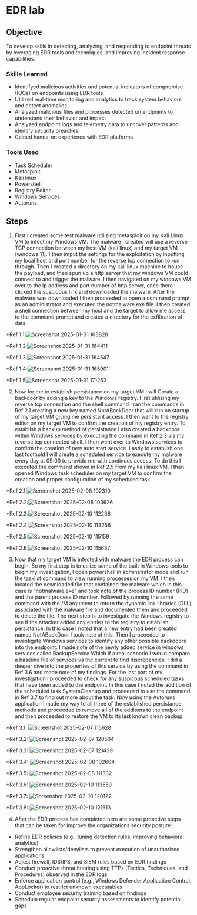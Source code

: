# EDR lab

## Objective
To develop skills in detecting, analyzing, and responding to endpoint threats by leveraging EDR tools and techniques, and improving incident response capabilities.



### Skills Learned

-  Identifyed malicious activities and potential indicators of compromise (IOCs) on endpoints using EDR tools
-  Utilized real-time monitoring and analytics to track system behaviors and detect anomalies
-  Analyzed malicious files and processes detected on endpoints to understand their behavior and impact
-  Analyzed endpoint logs and telemetry data to uncover patterns and identify security breaches
-  Gained hands-on experience with EDR platforms 



### Tools Used

- Task Scheduler
- Metasploit
- Kali linux
- Powershell
- Registry Editor
- Windows Services
- Autoruns


## Steps

1. First I created some test malware utilizing metasploit on my Kali Linux VM to infect my Windows VM. The malware I created will use a reverse TCP connection between my host VM (kali linux) and my target VM (windows 11). I then imput the settings for the exploitation by inputting my local host and port number for the reverse tcp connection to run through. Then I created a directory on my kali linux machine to house the payload, and then spun up a http server that my windows VM could connect to and trigger the malware. I then navigated on my windows VM over to the ip address and port number of http server, once there I clicked the suspicous link and downloaded the malware. After the malware was downloaded I then proceeded to open a command prompt as an administrator and executed the notmalware.exe file. I then created a shell connection between my host and the target to allow me access to the command prompt and created a directory for the exfiltration of data.

*Ref 1.1:![Screenshot 2025-01-31 163828](https://github.com/user-attachments/assets/be75f5d1-a337-4072-bbf9-4fb6b2e18cc3)

*Ref 1.2:![Screenshot 2025-01-31 164411](https://github.com/user-attachments/assets/b3f41817-0fdd-4d63-8d57-e7d071f35255)

*Ref 1.3:![Screenshot 2025-01-31 164547](https://github.com/user-attachments/assets/53219003-0d35-436f-9367-1e3ede431208)

*Ref 1.4:![Screenshot 2025-01-31 165901](https://github.com/user-attachments/assets/963ed34d-38c6-49bd-8665-32da3f9d21cf)

*Ref 1.5![Screenshot 2025-01-31 171252](https://github.com/user-attachments/assets/1b732888-7d3b-4299-81ff-cadfb821d377)

2. Now for me to establish persistance on my target VM I will Create a backdoor by adding a key to the Windows registry. First utilizing my reverse tcp connection and the shell command I ran the commands in Ref 2.1 creating a new key named NotABackDoor that will run on startup of my target VM giving me persistant access. I then went to the registry editor on my target VM to confirm the creation of my registry entry. To establish a backup method of persistance I also created a backdoor within Windows services by executing the command in Ref 2.3 via my reverse tcp connected shell. I then went over to Windows services to confirm the creation of new auto start service. Lastly to establish one last foothold I will create a scheduled service to execute my malware every day at 09:00 to provide me with continous access. To do this I executed the command shown in Ref 2.5 from my kali linux VM. I then opened Windows task scheduler on my target VM to confirm the creation and proper configuration of my scheduled task.

*Ref 2.1:![Screenshot 2025-02-08 102310](https://github.com/user-attachments/assets/03eb6f55-bc86-4645-9fa9-4b50505a8b82)

*Ref 2.2:![Screenshot 2025-02-08 103626](https://github.com/user-attachments/assets/a3dfb3b3-0068-48fe-96ab-850e48dc999d)

*Ref 2.3:![Screenshot 2025-02-10 112236](https://github.com/user-attachments/assets/0523947e-b2a8-4670-970c-8de7c2553dd9)

*Ref 2.4:![Screenshot 2025-02-10 113256](https://github.com/user-attachments/assets/cf3929fb-b25e-4d2a-8917-a5d2b9a0f2a8)

*Ref 2.5:![Screenshot 2025-02-10 115159](https://github.com/user-attachments/assets/79189329-52e1-479f-a0d9-c2e6327b735d)

*Ref 2.6:![Screenshot 2025-02-10 115637](https://github.com/user-attachments/assets/84f2fc00-bf03-4321-b350-dff0a25add13)

3. Now that my target VM is infected with malware the EDR process can begin. So my first step is to utilize some of the built in Windows tools to begin my investigation, I open powershell in adminstrator mode and run the tasklist command to view running processes on my VM. I then located the downloaded file that contained the malware which in this case is "notmalware.exe" and took note of the process ID number (PID) and the parent process ID number. Followed by running the same command with the /M argument to return the dynamic link libraries (DLL) associated with the malware file and documented them and proceeded to delete the file. The next step is to investigate the Windows registry to see if the attacker added any entries to the registry to establish persistance. In this case I noted that a new entry had been created named NotABackDoor I took note of this. Then I proceeded to investigate Windows services to identify any other possible backdoors into the endpoint. I made note of the newly added service in windows services called BackupService Which if a real scenario I would compare a baseline file of services vs the current to find discrepancies. I did a deeper dive into the properties of this service by using the command in Ref 3.6 and made note of my findings. For the last part of my investigation I proceeded to check for any suspicous scheduled tasks that have been added to the endpoint. In this case I noted the addition of the scheduled task SystemCleanup and proceeded to use the command in Ref 3.7 to find out more about the task. Now using the Autoruns application I made my way to all three of the established persistance methods and proceeded to remove all of the additons to the endpoint and then proceeded to restore the VM to its last known clean backup.

*Ref 3.1: ![Screenshot 2025-02-07 115628](https://github.com/user-attachments/assets/97c87243-5b0f-44aa-9cf9-4345ab02cd62)

*Ref 3.2: ![Screenshot 2025-02-07 120504](https://github.com/user-attachments/assets/715c3071-12dc-4f6e-95c8-b5b2c3474220)

*Ref 3.3: ![Screenshot 2025-02-07 121439](https://github.com/user-attachments/assets/4608f967-6d20-4c0b-ba25-574116acac02)

*Ref 3.4: ![Screenshot 2025-02-08 102604](https://github.com/user-attachments/assets/dd9df999-da7e-4253-b10d-a76019473a71)

*Ref 3.5: ![Screenshot 2025-02-08 111332](https://github.com/user-attachments/assets/0bff2f6d-cf1a-4ef1-873a-9a78fe3afa00)

*Ref 3.6: ![Screenshot 2025-02-10 113559](https://github.com/user-attachments/assets/f5d3ef9b-4aef-48d3-86ea-3c9bad593fff)

*Ref 3.7: ![Screenshot 2025-02-10 120122](https://github.com/user-attachments/assets/b46ded68-2cae-463c-b549-6cdb2bd1212e)

*Ref 3.8: ![Screenshot 2025-02-10 121513](https://github.com/user-attachments/assets/995c0738-ca11-46b4-b58e-efb31dd7ae32)

4. After the EDR process has completed here are some proactive steps that can be taken for improve the organizations security posture:

- Refine EDR policies (e.g., tuning detection rules, improving behavioral analytics)
- Strengthen allowlists/denylists to prevent execution of unauthorized applications
- Adjust firewall, IDS/IPS, and SIEM rules based on EDR findings
- Conduct proactive threat hunting using TTPs (Tactics, Techniques, and Procedures) observed in the EDR logs
- Enforce application control (e.g., Windows Defender Application Control, AppLocker) to restrict unknown executables
- Conduct employee security training based on findings
- Schedule regular endpoint security assessments to identify potential gaps
